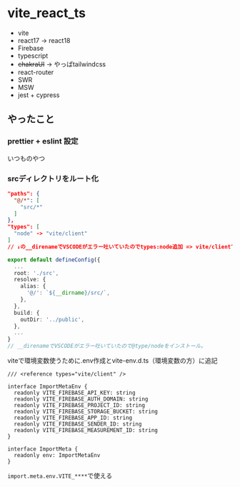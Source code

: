 # vite_react_ts

- vite
- react17 -> react18
- Firebase
- typescript
- ~~chakraUI~~ -> やっぱtailwindcss
- react-router
- SWR
- MSW
- jest + cypress

## やったこと

### prettier + eslint 設定

いつものやつ

### srcディレクトリをルート化

```json:tsconfig.json
"paths": {
  "@/*": [
    "src/*"
  ]
},
"types": [
  "node" -> "vite/client"
]
// ↓の__direnameでVSCODEがエラー吐いていたのでtypes:node追加 => vite/clientでいけた
```

```typescript:vite.config.ts
export default defineConfig({
  ...
  root: './src',
  resolve: {
    alias: {
      '@/': `${__dirname}/src/`,
    },
  },
  build: {
    outDir: '../public',
  },
  ...
}
// __direnameでVSCODEがエラー吐いていたので@type/nodeをインストール。
```

viteで環境変数使うために.env作成とvite-env.d.ts（環境変数の方）に追記

```
/// <reference types="vite/client" />

interface ImportMetaEnv {
  readonly VITE_FIREBASE_API_KEY: string
  readonly VITE_FIREBASE_AUTH_DOMAIN: string
  readonly VITE_FIREBASE_PROJECT_ID: string
  readonly VITE_FIREBASE_STORAGE_BUCKET: string
  readonly VITE_FIREBASE_APP_ID: string
  readonly VITE_FIREBASE_SENDER_ID: string
  readonly VITE_FIREBASE_MEASUREMENT_ID: string
}

interface ImportMeta {
  readonly env: ImportMetaEnv
}

```

`import.meta.env.VITE_****`で使える

